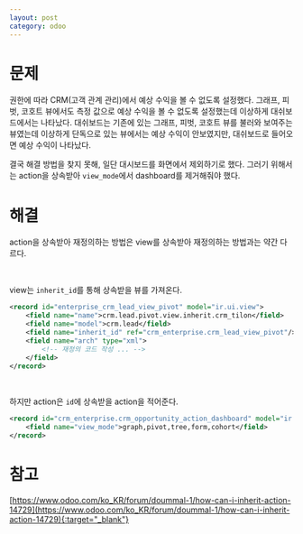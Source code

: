```yaml
---
layout: post
category: odoo
---
```


# 문제

권한에 따라 CRM(고객 관계 관리)에서 예상 수익을 볼 수 없도록 설정했다.
그래프, 피벗, 코호트 뷰에서도 측정 값으로 예상 수익을 볼 수 없도록 설정했는데 이상하게 대쉬보드에서는 나타났다.
대쉬보드는 기존에 있는 그래프, 피벗, 코호트 뷰를 불러와 보여주는 뷰였는데 이상하게 단독으로 있는 뷰에서는 예상 수익이 안보였지만, 대쉬보드로 들어오면 예상 수익이 나타났다.

결국 해결 방법을 찾지 못해, 일단 대시보드를 화면에서 제외하기로 했다.
그러기 위해서는 action을 상속받아 `view_mode`에서 dashboard를 제거해줘야 했다.

# 해결

action을 상속받아 재정의하는 방법은 view를 상속받아 재정의하는 방법과는 약간 다르다.

<br/>

view는 `inherit_id`를 통해 상속받을 뷰를 가져온다.

```xml
<record id="enterprise_crm_lead_view_pivot" model="ir.ui.view">
    <field name="name">crm.lead.pivot.view.inherit.crm_tilon</field>
    <field name="model">crm.lead</field>
    <field name="inherit_id" ref="crm_enterprise.crm_lead_view_pivot"/>
    <field name="arch" type="xml">
        <!-- 재정의 코드 작성 ... -->
    </field>
</record>
```

<br/>

하지만 action은 `id`에 상속받을 action을 적어준다.

```xml
<record id="crm_enterprise.crm_opportunity_action_dashboard" model="ir.actions.act_window">
    <field name="view_mode">graph,pivot,tree,form,cohort</field>
</record>
```

# 참고

[https://www.odoo.com/ko_KR/forum/doummal-1/how-can-i-inherit-action-14729](https://www.odoo.com/ko_KR/forum/doummal-1/how-can-i-inherit-action-14729){:target="_blank"}